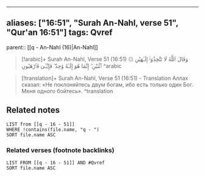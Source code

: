 
---
aliases: ["16:51", "Surah An-Nahl, verse 51", "Qur'an 16:51"]
tags: Qvref
---

parent:: [[q - An-Nahl (16)|An-Nahl]]

> [!arabic]+ Surah An-Nahl, Verse 51 (16:51)
> <span class="quran-arabic">۞ وَقَالَ ٱللَّهُ لَا تَتَّخِذُوٓا۟ إِلَـٰهَيْنِ ٱثْنَيْنِ ۖ إِنَّمَا هُوَ إِلَـٰهٌ وَٰحِدٌ ۖ فَإِيَّـٰىَ فَٱرْهَبُونِ</span>
^arabic

> [!translation]+ Surah An-Nahl, Verse 51 (16:51) - Translation
> Аллах сказал: «Не поклоняйтесь двум богам, ибо есть только один Бог. Меня одного бойтесь».
^translation



## Related notes
```dataview
LIST from [[q - 16 - 51]]
WHERE !contains(file.name, "q - ")
SORT file.name ASC
```

### Related verses (footnote backlinks)
```dataview
LIST FROM [[q - 16 - 51]] AND #Qvref
SORT file.name ASC
```

